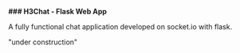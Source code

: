 **### H3Chat - Flask Web App**

A fully functional chat application developed on socket.io with flask.

"under construction"
